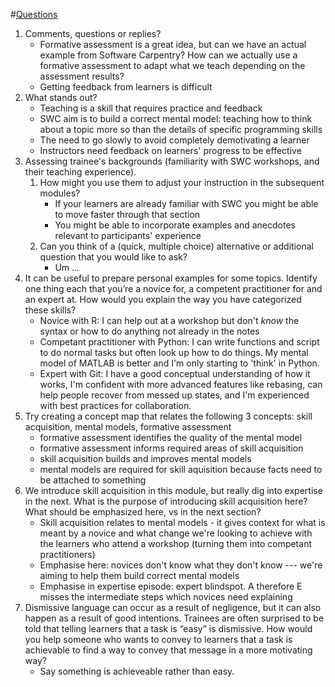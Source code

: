 #[Questions](https://carpentries.github.io/trainer-training/05-week_5_discussion_questions/index.html)

1. Comments, questions or replies?
	- Formative assessment is a great idea, but can we have an actual example from Software Carpentry? How can we actually use a formative assessment to adapt what we teach depending on the assessment results?
	- Getting feedback from learners is difficult
2. What stands out?
	- Teaching is a skill that requires practice and feedback
	- SWC aim is to build a correct mental model: teaching how to think about a topic more so than the details of specific programming skills
	- The need to go slowly to avoid completely demotivating a learner
	- Instructors need feedback on learners' progress to be effective
3. Assessing trainee's backgrounds (familiarity with SWC workshops, and their teaching experience).
	1. How might you use them to adjust your instruction in the subsequent modules?
		- If your learners are already familiar with SWC you might be able to move faster through that section
		- You might be able to incorporate examples and anecdotes relevant to participants' experience
	2. Can you think of a (quick, multiple choice) alternative or additional question that you would like to ask?
		- Um ...
4. It can be useful to prepare personal examples for some topics. Identify one thing each that you’re a novice for, a competent practitioner for and an expert at. How would you explain the way you have categorized these skills?
	- Novice with R: I can help out at a workshop but don't *know* the syntax or how to do anything not already in the notes
	- Competant practitioner with Python: I can write functions and script to do normal tasks but often look up how to do things. My mental model of MATLAB is better and I'm only starting to 'think' in Python.
	- Expert with Git: I have a good conceptual understanding of how it works, I'm confident with more advanced features like rebasing, can help people recover from messed up states, and I'm experienced with best practices for collaboration.
5. Try creating a concept map that relates the following 3 concepts: skill acquisition, mental models, formative assessment
	- formative assessment identifies the quality of the mental model
	- formative assessment informs required areas of skill acquisition
	- skill acquisition builds and improves mental models
	- mental models are required for skill aquisition because facts need to be attached to something
6.  We introduce skill acquisition in this module, but really dig into expertise in the next. What is the purpose of introducing skill acquisition here? What should be emphasized here, vs in the next section?
	- Skill acquisition relates to mental models - it gives context for what is meant by a novice and what change we're looking to achieve with the learners who attend a workshop (turning them into competant practitioners)
	- Emphasise here: novices don't know what they don't know --- we're aiming to help them build correct mental models
	- Emphasise in expertise episode: expert blindspot. A therefore E misses the intermediate steps which novices need explaining
7. Dismissive language can occur as a result of negligence, but it can also happen as a result of good intentions. Trainees are often surprised to be told that telling learners that a task is “easy” is dismissive. How would you help someone who wants to convey to learners that a task is achievable to find a way to convey that message in a more motivating way?
	- Say something is achieveable rather than easy.
